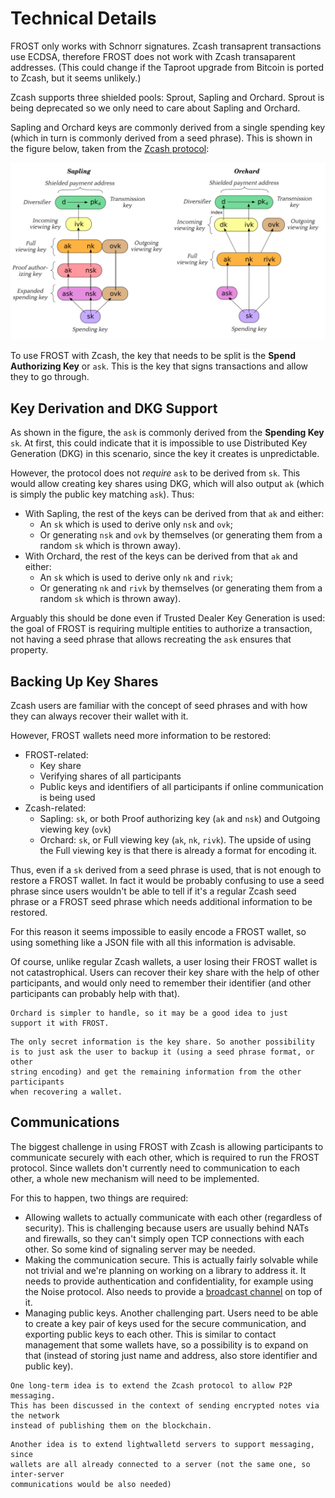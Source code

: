 # Technical Details

FROST only works with Schnorr signatures. Zcash transaprent transactions use
ECDSA, therefore FROST does not work with Zcash transaparent addresses. (This
could change if the Taproot upgrade from Bitcoin is ported to Zcash, but it
seems unlikely.)

Zcash supports three shielded pools: Sprout, Sapling and Orchard. Sprout
is being deprecated so we only need to care about Sapling and Orchard.

Sapling and Orchard keys are commonly derived from a single spending key (which
in turn is commonly derived from a seed phrase). This is shown in the figure
below, taken from the [Zcash
protocol](https://zips.z.cash/protocol/protocol.pdf#addressesandkeys):


![Sapling and Orchard key trees](key-trees.png)

To use FROST with Zcash, the key that needs to be split is the **Spend
Authorizing Key** or `ask`. This is the key that signs transactions and allow
they to go through.

## Key Derivation and DKG Support

As shown in the figure, the `ask` is commonly derived from the **Spending Key**
`sk`. At first, this could indicate that it is impossible to use Distributed Key
Generation (DKG) in this scenario, since the key it creates is unpredictable.

However, the protocol does not *require* `ask` to be derived from `sk`.
This would allow creating key shares using DKG, which will also output
`ak` (which is simply the public key matching `ask`). Thus:

- With Sapling, the rest of the keys can be derived from that `ak` and either:
  - An `sk` which is used to derive only `nsk` and `ovk`;
  - Or generating `nsk` and `ovk` by themselves (or generating them from a
    random `sk` which is thrown away).
- With Orchard, the rest of the keys can be derived from that `ak` and either:
  - An `sk` which is used to derive only `nk` and `rivk`;
  - Or generating `nk` and `rivk` by themselves (or generating them from a
    random `sk` which is thrown away).

Arguably this should be done even if Trusted Dealer Key Generation is used: the
goal of FROST is requiring multiple entities to authorize a transaction, not
having a seed phrase that allows recreating the `ask` ensures that property.

## Backing Up Key Shares

Zcash users are familiar with the concept of seed phrases and with how they
can always recover their wallet with it.

However, FROST wallets need more information to be restored:

- FROST-related:
  - Key share
  - Verifying shares of all participants
  - Public keys and identifiers of all participants if online communication is
    being used
- Zcash-related:
  - Sapling: `sk`, or both Proof authorizing key (`ak` and `nsk`) and Outgoing
    viewing key (`ovk`)
  - Orchard: `sk`, or Full viewing key (`ak`, `nk`, `rivk`). The upside of using
    the Full viewing key is that there is already a format for encoding it.

Thus, even if a `sk` derived from a seed phrase is used, that is not enough to
restore a FROST wallet. In fact it would be probably confusing to use a seed
phrase since users wouldn't be able to tell if it's a regular Zcash seed phrase
or a FROST seed phrase which needs additional information to be restored.

For this reason it seems impossible to easily encode a FROST wallet, so using
something like a JSON file with all this information is advisable.

Of course, unlike regular Zcash wallets, a user losing their FROST wallet is
not catastrophical. Users can recover their key share with the help of other
participants, and would only need to remember their identifier (and other
participants can probably help with that).

```admonish note
Orchard is simpler to handle, so it may be a good idea to just
support it with FROST.
```

```admonish note
The only secret information is the key share. So another possibility
is to just ask the user to backup it (using a seed phrase format, or other
string encoding) and get the remaining information from the other participants
when recovering a wallet.
```

## Communications

The biggest challenge in using FROST with Zcash is allowing participants to
communicate securely with each other, which is required to run the FROST
protocol. Since wallets don't currently need to communication to each other, a
whole new mechanism will need to be implemented.

For this to happen, two things are required:

- Allowing wallets to actually communicate with each other (regardless of
  security). This is challenging because users are usually behind NATs and
  firewalls, so they can't simply open TCP connections with each other. So
  some kind of signaling server may be needed.
- Making the communication secure. This is actually fairly solvable while not
  trivial and we're planning on working on a library to address it. It needs to
  provide authentication and confidentiality, for example using the Noise
  protocol. Also needs to provide a [broadcast
  channel](https://frost.zfnd.org/terminology.html#broadcast-channel) on top of
  it.
- Managing public keys. Another challenging part. Users need to be able to
  create a key pair of keys used for the secure communication, and exporting
  public keys to each other. This is similar to contact management that some
  wallets have, so a possibility is to expand on that (instead of storing
  just name and address, also store identifier and public key).

```info
One long-term idea is to extend the Zcash protocol to allow P2P messaging.
This has been discussed in the context of sending encrypted notes via the network
instead of publishing them on the blockchain.
```

```info
Another idea is to extend lightwalletd servers to support messaging, since
wallets are all already connected to a server (not the same one, so inter-server
communications would be also needed)
```